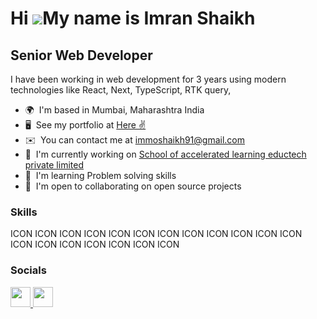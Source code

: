 Hi ![](https://user-images.githubusercontent.com/18350557/176309783-0785949b-9127-417c-8b55-ab5a4333674e.gif)My name is Imran Shaikh
====================================================================================================================================

Senior Web Developer
--------------------

I have been working in web development for 3 years using modern technologies like React, Next, TypeScript, RTK query,

* 🌍  I'm based in Mumbai, Maharashtra India
* 🖥️  See my portfolio at [Here ✌️](http://portfolio-six-gamma-16.vercel.app/)
* ✉️  You can contact me at [immoshaikh91@gmail.com](mailto:immoshaikh91@gmail.com)
* 🚀  I'm currently working on [School of accelerated learning eductech private limited](http://www.soal.io/)
* 🧠  I'm learning Problem solving skills
* 🤝  I'm open to collaborating on open source projects

### Skills


<p align="left">
ICON ICON ICON ICON ICON ICON ICON ICON ICON ICON ICON ICON ICON ICON ICON ICON ICON ICON ICON
</p>


### Socials

<p align="left"> <a href="https://www.github.com/Imran940" target="_blank" rel="noreferrer"> <picture> <source media="(prefers-color-scheme: dark)" srcset="https://raw.githubusercontent.com/danielcranney/readme-generator/main/public/icons/socials/github-dark.svg" /> <source media="(prefers-color-scheme: light)" srcset="https://raw.githubusercontent.com/danielcranney/readme-generator/main/public/icons/socials/github.svg" /> <img src="https://raw.githubusercontent.com/danielcranney/readme-generator/main/public/icons/socials/github.svg" width="32" height="32" /> </picture> </a> <a href="https://www.linkedin.com/in/imran-shaikh-9b63a01aa/" target="_blank" rel="noreferrer"> <picture> <source media="(prefers-color-scheme: dark)" srcset="undefined" /> <source media="(prefers-color-scheme: light)" srcset="https://raw.githubusercontent.com/danielcranney/readme-generator/main/public/icons/socials/linkedin.svg" /> <img src="https://raw.githubusercontent.com/danielcranney/readme-generator/main/public/icons/socials/linkedin.svg" width="32" height="32" /> </picture> </a></p>
